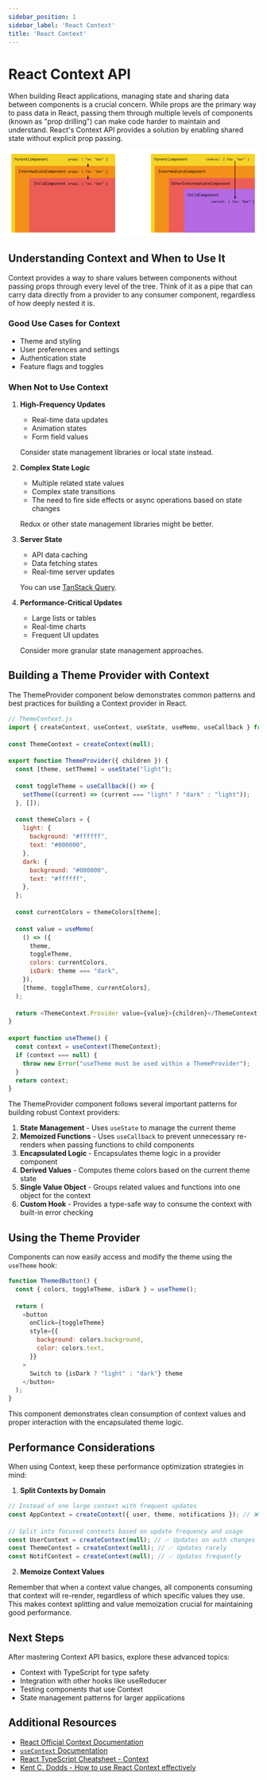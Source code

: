 ```yaml
---
sidebar_position: 1
sidebar_label: 'React Context'
title: 'React Context'
---
```


# React Context API

When building React applications, managing state and sharing data between components is a crucial concern. While props are the primary way to pass data in React, passing them through multiple levels of components (known as "prop drilling") can make code harder to maintain and understand. React's Context API provides a solution by enabling shared state without explicit prop passing.

![Context base schema](images/context-base-schema.png)

## Understanding Context and When to Use It

Context provides a way to share values between components without passing props through every level of the tree. Think of it as a pipe that can carry data directly from a provider to any consumer component, regardless of how deeply nested it is.

### Good Use Cases for Context

- Theme and styling
- User preferences and settings
- Authentication state
- Feature flags and toggles

### When Not to Use Context

1. **High-Frequency Updates**

   - Real-time data updates
   - Animation states
   - Form field values

   Consider state management libraries or local state instead.

2. **Complex State Logic**

   - Multiple related state values
   - Complex state transitions
   - The need to fire side effects or async operations based on state changes

   Redux or other state management libraries might be better.

3. **Server State**

   - API data caching
   - Data fetching states
   - Real-time server updates

   You can use [TanStack Query](https://tanstack.com/query/latest).  

4. **Performance-Critical Updates**

   - Large lists or tables
   - Real-time charts
   - Frequent UI updates

   Consider more granular state management approaches.

## Building a Theme Provider with Context

The ThemeProvider component below demonstrates common patterns and best practices for building a Context provider in React.

```javascript
// ThemeContext.js
import { createContext, useContext, useState, useMemo, useCallback } from "react";

const ThemeContext = createContext(null);

export function ThemeProvider({ children }) {
  const [theme, setTheme] = useState("light");

  const toggleTheme = useCallback(() => {
    setTheme((current) => (current === "light" ? "dark" : "light"));
  }, []);

  const themeColors = {
    light: {
      background: "#ffffff",
      text: "#000000",
    },
    dark: {
      background: "#000000",
      text: "#ffffff",
    },
  };

  const currentColors = themeColors[theme];

  const value = useMemo(
    () => ({
      theme,
      toggleTheme,
      colors: currentColors,
      isDark: theme === "dark",
    }),
    [theme, toggleTheme, currentColors],
  );

  return <ThemeContext.Provider value={value}>{children}</ThemeContext.Provider>;
}

export function useTheme() {
  const context = useContext(ThemeContext);
  if (context === null) {
    throw new Error("useTheme must be used within a ThemeProvider");
  }
  return context;
}
```

The ThemeProvider component follows several important patterns for building robust Context providers:

1. **State Management** - Uses `useState` to manage the current theme
2. **Memoized Functions** - Uses `useCallback` to prevent unnecessary re-renders when passing functions to child components
3. **Encapsulated Logic** - Encapsulates theme logic in a provider component
4. **Derived Values** - Computes theme colors based on the current theme state
5. **Single Value Object** - Groups related values and functions into one object for the context
6. **Custom Hook** - Provides a type-safe way to consume the context with built-in error checking

## Using the Theme Provider

Components can now easily access and modify the theme using the `useTheme` hook:

```javascript
function ThemedButton() {
  const { colors, toggleTheme, isDark } = useTheme();

  return (
    <button
      onClick={toggleTheme}
      style={{
        background: colors.background,
        color: colors.text,
      }}
    >
      Switch to {isDark ? "light" : "dark"} theme
    </button>
  );
}
```

This component demonstrates clean consumption of context values and proper interaction with the encapsulated theme logic.

## Performance Considerations

When using Context, keep these performance optimization strategies in mind:

1. **Split Contexts by Domain**

```javascript
// Instead of one large context with frequent updates
const AppContext = createContext({ user, theme, notifications }); // ❌

// Split into focused contexts based on update frequency and usage
const UserContext = createContext(null); // ✅ Updates on auth changes
const ThemeContext = createContext(null); // ✅ Updates rarely
const NotifContext = createContext(null); // ✅ Updates frequently
```

2. **Memoize Context Values**

Remember that when a context value changes, all components consuming that context will re-render, regardless of which specific values they use. This makes context splitting and value memoization crucial for maintaining good performance.

## Next Steps

After mastering Context API basics, explore these advanced topics:

- Context with TypeScript for type safety
- Integration with other hooks like useReducer
- Testing components that use Context
- State management patterns for larger applications

## Additional Resources

- [React Official Context Documentation](https://react.dev/learn/passing-data-deeply-with-context#using-and-providing-context-from-the-same-component)
- [`useContext` Documentation](https://react.dev/reference/react/useContext)
- [React TypeScript Cheatsheet - Context](https://react-typescript-cheatsheet.netlify.app/docs/basic/getting-started/context/)
- [Kent C. Dodds - How to use React Context effectively](https://kentcdodds.com/blog/how-to-use-react-context-effectively)
